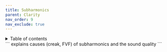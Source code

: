 ```yaml
---
title: Subharmonics
parent: Clarity
nav_order: 9
nav_exclude: true
---
```

<details closed markdown="block">
  <summary>
    Table of contents
  </summary>
{: .text-delta }
1. TOC
{:toc}
</details>
```
explains causes (creak, FVF) of subharmonics and the sound quality
```
